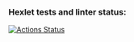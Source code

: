 ### Hexlet tests and linter status:
[![Actions Status](https://github.com/abdula-programmer/frontend-project-44/workflows/hexlet-check/badge.svg)](https://github.com/abdula-programmer/frontend-project-44/actions)